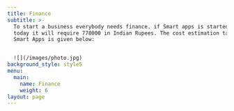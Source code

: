 ```yaml
---
title: Finance
subtitle: >-
  To start a business everybody needs finance. if Smart apps is started in India
  today it will require 778000 in Indian Rupees. The cost estimation table for
  Smart Apps is given below:


  ![](/images/photo.jpg)
background_style: style5
menu:
  main:
    name: Finance
    weight: 6
layout: page
---
```


